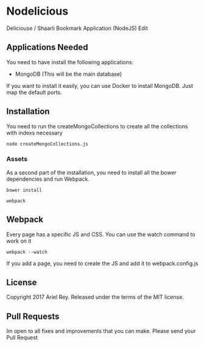 # Nodelicious

Deliciouse / Shaarli Bookmark Application (NodeJS) Edit

## Applications Needed

You need to have install the following applications:

- MongoDB (This will be the main database)

If you want to install it easily, you can use Docker to install MongoDB. Just map the default ports.

## Installation

You need to run the createMongoCollections to create all the collections with indexs necessary

```
node createMongoCollections.js
```

### Assets

As a second part of the installation, you need to install all the bower dependencies and run Webpack.

```
bower install
```

```
webpack
```

## Webpack

Every page has a specific JS and CSS. You can use the watch command to work on it

````
webpack --watch
````

If you add a page, you need to create the JS and add it to webpack.config.js

## License

Copyright 2017 Ariel Rey. Released under the terms of the MIT license.

## Pull Requests

Im open to all fixes and improvements that you can make. Please send your Pull Request
